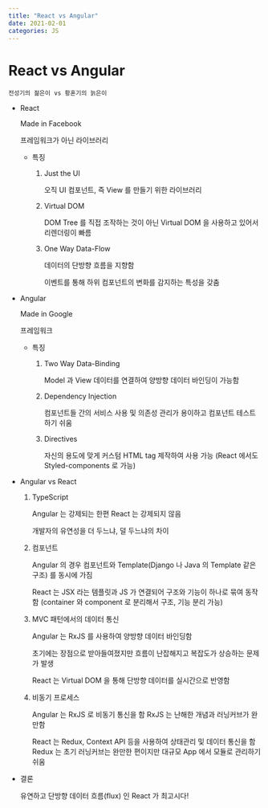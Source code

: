```yaml
---
title: "React vs Angular"
date: 2021-02-01
categories: JS
---
```


# React vs Angular

    전성기의 젊은이 vs 황혼기의 늙은이

- React

  Made in Facebook

  프레임워크가 아닌 라이브러리

  - 특징

    1. Just the UI

       오직 UI 컴포넌트, 즉 View 를 만들기 위한 라이브러리

    2. Virtual DOM

       DOM Tree 를 직접 조작하는 것이 아닌 Virtual DOM 을 사용하고 있어서 리렌더링이 빠름

    3. One Way Data-Flow

       데이터의 단방향 흐름을 지향함

       이벤트를 통해 하위 컴포넌트의 변화를 감지하는 특성을 갖춤

- Angular

  Made in Google

  프레임워크

  - 특징

    1. Two Way Data-Binding

       Model 과 View 데이터를 연결하여 양방향 데이터 바인딩이 가능함

    2. Dependency Injection

       컴포넌트들 간의 서비스 사용 및 의존성 관리가 용이하고 컴포넌트 테스트 하기 쉬움

    3. Directives

       자신의 용도에 맞게 커스텀 HTML tag 제작하여 사용 가능 (React 에서도 Styled-components 로 가능)

- Angular vs React

  1.  TypeScript

      Angular 는 강제되는 한편 React 는 강제되지 않음

      개발자의 유연성을 더 두느냐, 덜 두느냐의 차이

  2.  컴포넌트

      Angular 의 경우 컴포넌트와 Template(Django 나 Java 의 Template 같은 구조) 를 동시에 가짐

      React 는 JSX 라는 템플릿과 JS 가 연결되어 구조와 기능이 하나로 묶여 동작함 (container 와 component 로 분리해서 구조, 기능 분리 가능)

  3.  MVC 패턴에서의 데이터 통신

      Angular 는 RxJS 를 사용하여 양방향 데이터 바인딩함

      초기에는 장점으로 받아들여졌지만 흐름이 난잡해지고 복잡도가 상승하는 문제가 발생

      React 는 Virtual DOM 을 통해 단방향 데이터를 실시간으로 반영함

  4.  비동기 프로세스

      Angular 는 RxJS 로 비동기 통신을 함
      RxJS 는 난해한 개념과 러닝커브가 완만함

      React 는 Redux, Context API 등을 사용하여 상태관리 및 데이터 통신을 함
      Redux 는 초기 러닝커브는 완만한 편이지만 대규모 App 에서 모듈로 관리하기 쉬움

- 결론

  유연하고 단방향 데이터 흐름(flux) 인 React 가 최고시다!
